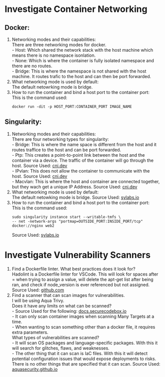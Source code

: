 # Investigate Container Networking  
## Docker:  

1. Networking modes and their capabilities:  
    There are three networking modes for docker.  
        - Host: Which shared the network stack with the host machine which means there is no namespace isonlation.  
        - None: Which is where the container is fully isolated namespace and there are no routes.  
        - Bridge: This is where the namespace is not shared with the host machine. It routes trafic to the host and can then be port forwarded.  
2. What networking mode is used by default:  
    The default netowrking mode is bridge.  
3. How to run the container and bind a host port to the container port:  
    This is the command used:  
    ```
    docker run -dit -p HOST_PORT:CONTAINER_PORT IMAGE_NAME
    ```


## Singularity:  
1. Networking modes and their capabilities:  
    There are four networking types for singularity:  
        - Bridge: This is where the name space is different from the host and it routes traffice to the host and can be port forwarded.  
        - Ptp: This creates a point-to-point link between the host and the container via a device. The traffic of the container will go through the host. Source Used: [cni.dev](https://www.cni.dev/plugins/current/main/ptp/)  
        - IPvlan: This does not allow the container to communicate with the host. Source Used: [cni.dev](https://www.cni.dev/plugins/current/main/ipvlan/)  
        - Macvlan: This is where the host and container are connected together, but they wach get a unique IP Address. Source Used: [cni.dev](https://www.cni.dev/plugins/current/main/macvlan/)  
2. What networking mode is used by default:  
    The default netowking mode is bridge. Source Used: [sylabs.io](https://sylabs.io/guides/3.0/user-guide/networking.html)  
3. How to run the container and bind a host port to the container port:  
    This is the command used:  
    ```
    sudo singularity instance start --writable-tmfs \  
    -- net -network-args "portmap=OUTSIDE_PORT:INSIDE_PORT/tcp" docker://nginx web2
    ```
    Source Used: [sylabs.io](https://sylabs.io/guides/3.0/user-guide/networking.html)  

# Investigate Vulnerability Scanners
1. Find a Dockerfile linter. What best practices does it look for?  
    Hadolint is a Dockerfile linter for VSCode. This will look for spaces after = when trying to assign a value, will delete the apt-get list after being ran, and check if node_version is ever referenced but not assigned. Source Used: [github.com](https://github.com/hadolint/hadolint)  
2. Find a scanner that can scan images for vulnerabilities.  
    I will be using Aqua Trivy.  
        Does it have any limits on what can be scanned?  
            - Source Used for the following: [docs.securecodebox.io](https://docs.securecodebox.io/docs/scanners/trivy/)  
            - It can only scan container images when scanning Many Targets at a time.  
            - When wanting to scan something other than a docker file, it requires extra parameters.  
        What types of vulnerabilities are scanned?  
            - It will scan OS packages and language-specific packages. With this it will search for glitches, flaws, and weaknesses.  
            - The other thing that it can scan is IaC files. With this it will detect potential configuration issues that would expose deployments to risks. There is no other things that are specified that it can scan. Source Used: [aquasecurity.github.io](https://aquasecurity.github.io/trivy/v0.21.0/)